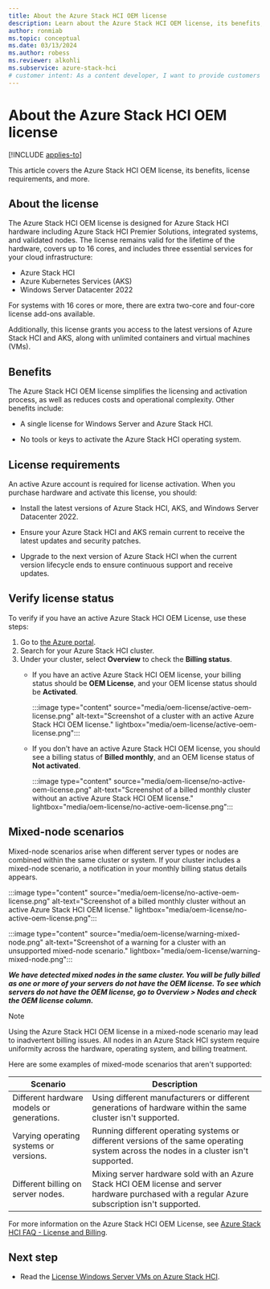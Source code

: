 ```yaml
---
title: About the Azure Stack HCI OEM license
description: Learn about the Azure Stack HCI OEM license, its benefits, requirements, and mixed-node scenarios that might cause billing conflicts.
author: ronmiab
ms.topic: conceptual
ms.date: 03/13/2024
ms.author: robess
ms.reviewer: alkohli
ms.subservice: azure-stack-hci
# customer intent: As a content developer, I want to provide customers with the appropriate Azure Stack HCI OEM license information so that they can have a clear understanding of what the license covers for their purchase.
---
```


# About the Azure Stack HCI OEM license

[!INCLUDE [applies-to](../includes/hci-applies-to-23h2.md)]

This article covers the Azure Stack HCI OEM license, its benefits, license requirements, and more.

## About the license

The Azure Stack HCI OEM license is designed for Azure Stack HCI hardware including Azure Stack HCI Premier Solutions, integrated systems, and validated nodes. The license remains valid for the lifetime of the hardware, covers up to 16 cores, and includes three essential services for your cloud infrastructure:

- Azure Stack HCI
- Azure Kubernetes Services (AKS)
- Windows Server Datacenter 2022

For systems with 16 cores or more, there are extra two-core and four-core license add-ons available.

 Additionally, this license grants you access to the latest versions of Azure Stack HCI and AKS, along with unlimited containers and virtual machines (VMs).

## Benefits

The Azure Stack HCI OEM license simplifies the licensing and activation process, as well as reduces costs and operational complexity. Other benefits include:

- A single license for Windows Server and Azure Stack HCI.

- No tools or keys to activate the Azure Stack HCI operating system.

## License requirements

An active Azure account is required for license activation. When you purchase hardware and activate this license, you should:

- Install the latest versions of Azure Stack HCI, AKS, and Windows Server Datacenter 2022.

- Ensure your Azure Stack HCI and AKS remain current to receive the latest updates and security patches.

- Upgrade to the next version of Azure Stack HCI when the current version lifecycle ends to ensure continuous support and receive updates.

## Verify license status

To verify if you have an active Azure Stack HCI OEM License, use these steps:

1. Go to [the Azure portal](https://portal.azure.com).
2. Search for your Azure Stack HCI cluster.
3. Under your cluster, select **Overview** to check the **Billing status**.
    - If you have an active Azure Stack HCI OEM license, your billing status should be **OEM License**, and your OEM license status should be **Activated**.

        :::image type="content" source="media/oem-license/active-oem-license.png" alt-text="Screenshot of a cluster with an active Azure Stack HCI OEM license." lightbox="media/oem-license/active-oem-license.png":::

    - If you don't have an active Azure Stack HCI OEM license, you should see a billing status of **Billed monthly**, and an OEM license status of **Not activated**.

        :::image type="content" source="media/oem-license/no-active-oem-license.png" alt-text="Screenshot of a billed monthly cluster without an active Azure Stack HCI OEM license." lightbox="media/oem-license/no-active-oem-license.png":::

## Mixed-node scenarios

Mixed-node scenarios arise when different server types or nodes are combined within the same cluster or system. If your cluster includes a mixed-node scenario, a notification in your monthly billing status details appears.

:::image type="content" source="media/oem-license/no-active-oem-license.png" alt-text="Screenshot of a billed monthly cluster without an active Azure Stack HCI OEM license." lightbox="media/oem-license/no-active-oem-license.png":::

:::image type="content" source="media/oem-license/warning-mixed-node.png" alt-text="Screenshot of a warning for a cluster with an unsupported mixed-node scenario." lightbox="media/oem-license/warning-mixed-node.png":::

***We have detected mixed nodes in the same cluster. You will be fully billed as one or more of your servers do not have the OEM license. To see which servers do not have the OEM license, go to Overview > Nodes and check the OEM license column.***

> [!NOTE]
> Using the Azure Stack HCI OEM license in a mixed-node scenario may lead to inadvertent billing issues. All nodes in an Azure Stack HCI system require uniformity across the hardware, operating system, and billing treatment.

Here are some examples of mixed-mode scenarios that aren't supported:

| Scenario                                | Description         |
|-----------------------------------------|---------------------|
|Different hardware models or generations. | Using different manufacturers or different generations of hardware within the same cluster isn't supported.|
|Varying operating systems or versions.    | Running different operating systems or different versions of the same operating system across the nodes in a cluster isn't supported.|
|Different billing on server nodes.        | Mixing server hardware sold with an Azure Stack HCI OEM license and server hardware purchased with a regular Azure subscription isn't supported.|

For more information on the Azure Stack HCI OEM License, see [Azure Stack HCI FAQ - License and Billing](azure-stack-hci-license-billing.yml).

## Next step

- Read the [License Windows Server VMs on Azure Stack HCI](/azure-stack/hci/manage/vm-activate?tabs=azure-portal).
